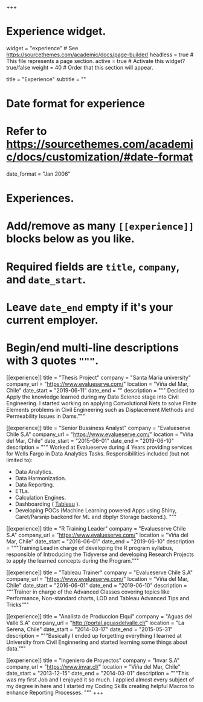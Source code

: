 +++
# Experience widget.
widget = "experience"  # See https://sourcethemes.com/academic/docs/page-builder/
headless = true  # This file represents a page section.
active = true  # Activate this widget? true/false
weight = 40  # Order that this section will appear.

title = "Experience"
subtitle = ""

# Date format for experience
#   Refer to https://sourcethemes.com/academic/docs/customization/#date-format
date_format = "Jan 2006"

# Experiences.
#   Add/remove as many `[[experience]]` blocks below as you like.
#   Required fields are `title`, `company`, and `date_start`.
#   Leave `date_end` empty if it's your current employer.
#   Begin/end multi-line descriptions with 3 quotes `"""`.

[[experience]]
  title = "Thesis Project"
  company = "Santa Maria university"
  company_url = "https://www.evalueserve.com/"
  location = "Viña del Mar, Chile"
  date_start = "2019-06-11"
  date_end = ""
  description = """ Decided to Apply the knowledge learned during my Data Science stage into Civil Engineering. I started working on applying Convolutional Nets to solve FInite Elements problems in Civil Engineering such as Displacement Methods and Permeability Issues in Dams."""
  
  
[[experience]]
  title = "Senior Bussiness Analyst"
  company = "Evalueserve Chile S.A"
  company_url = "https://www.evalueserve.com/"
  location = "Viña del Mar, Chile"
  date_start = "2015-06-01"
  date_end = "2019-06-10"
  description = """
  Worked at Evalueserve during 4 Years providing services for Wells Fargo in Data Analytics Tasks. Responsibilities included (but not limited to):
  
  * Data Analytics.
  * Data Harmonization.
  * Data Reporting.
  * ETLs.
  * Calculation Engines.
  * Dashboarding ( [Tableau](https://www.tableau.com/) ).
  * Developing POCs (Machine Learning powered Apps using Shiny, Caret/Parsnip backend for ML and dbplyr Storage backend.).
  """

[[experience]]
  title = "R Training Leader"
  company = "Evalueserve Chile S.A"
  company_url = "https://www.evalueserve.com/"
  location = "Viña del Mar, Chile"
  date_start = "2016-06-01"
  date_end = "2019-06-10"
  description = """Training Lead in charge of developing the R program syllabus, responsible of Introducing the Tidyverse and developing Research Projects to apply the learned concepts during the Program."""
  
[[experience]]
  title = "Tableau Trainer"
  company = "Evalueserve Chile S.A"
  company_url = "https://www.evalueserve.com/"
  location = "Viña del Mar, Chile"
  date_start = "2016-06-01"
  date_end = "2019-06-10"
  description = """Trainer in charge of the Advanced Classes covering topics like Performance, Non-standard charts, LOD and Tableau Advanced Tips and Tricks"""

[[experience]]
  title = "Analista de Produccion Elqui"
  company = "Aguas del Valle S.A"
  company_url = "http://portal.aguasdelvalle.cl/"
  location = "La Serena, Chile"
  date_start = "2014-03-17"
  date_end = "2015-05-31"
  description = """Basically I ended up forgetting everything I learned at University from Civil Enginnering and started learning some things about data."""

[[experience]]
  title = "Ingeniero de Proyectos"
  company = "Invar S.A"
  company_url = "https://www.invar.cl/"
  location = "Viña del Mar, Chile"
  date_start = "2013-12-15"
  date_end = "2014-03-01"
  description = """This was my first Job and I enjoyed it so much. I applied almost every subject of my degree in here and I started my Coding Skills creating helpful Macros to enhance Reporting Processes. """
+++

